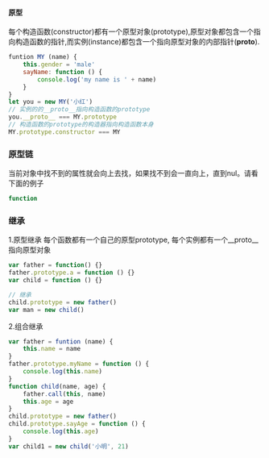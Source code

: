 #### 原型
每个构造函数(constructor)都有一个原型对象(prototype),原型对象都包含一个指向构造函数的指针,而实例(instance)都包含一个指向原型对象的内部指针(__proto__).
```js
funtion MY (name) {
    this.gender = 'male'
    sayName: function () {
        console.log('my name is ' + name)
    }
}
let you = new MY('小红')
// 实例的的__proto__指向构造函数的prototype
you.__proto__ === MY.prototype
// 构造函数的prototype的构造器指向构造函数本身
MY.prototype.constructor === MY
```

### 原型链
当前对象中找不到的属性就会向上去找，如果找不到会一直向上，直到nul。请看下面的例子

```js
function
```

### 继承
1.原型继承
每个函数都有一个自己的原型prototype, 每个实例都有一个__proto__指向原型对象
```js
var father = function() {}
father.prototype.a = function () {}
var child = function () {}

// 继承
child.prototype = new father()
var man = new child()
```
2.组合继承
```js
var father = funtion (name) {
    this.name = name
}
father.prototype.myName = function () {
    console.log(this.name)
}
function child(name, age) {
    father.call(this, name)
    this.age = age
}
child.prototype = new father()
child.prototype.sayAge = function () {
    console.log(this.age)
}
var child1 = new child('小明', 21)
```

